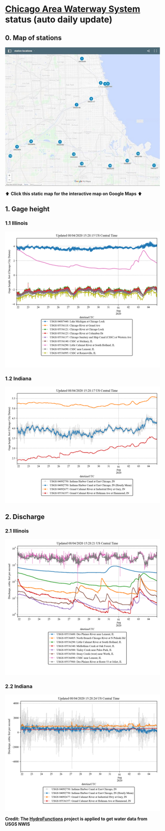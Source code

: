 # [Chicago Area Waterway System](https://mwrd.org/chicago-area-waterway-system) status (auto daily update)

## 0. Map of stations

[![](https://github.com/ZhiLiHydro/CAWS_status/blob/master/map.jpg)](https://www.google.com/maps/d/embed?mid=1SZREv8sLH-2QZTxpYXC1ILf0a1-GgQw9)

:arrow_up: **Click this static map for the interactive map on Google Maps** :arrow_up:

## 1. Gage height

### 1.1 Illinois

![gageheightIL](https://github.com/ZhiLiHydro/CAWS_status/blob/master/img/gageHeight-IL.png)

### 1.2 Indiana

![gageheightIN](https://github.com/ZhiLiHydro/CAWS_status/blob/master/img/gageHeight-IN.png)

## 2. Discharge

### 2.1 Illinois

![dischargeIL](https://github.com/ZhiLiHydro/CAWS_status/blob/master/img/discharge-IL.png)

### 2.2 Indiana

![dischargeIN](https://github.com/ZhiLiHydro/CAWS_status/blob/master/img/discharge-IN.png)

**Credit: The [HydroFunctions](https://github.com/mroberge/hydrofunctions) project is applied to get water data from USGS NWIS**




